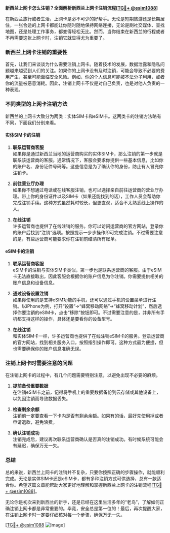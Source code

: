 **新西兰上网卡怎么注销？全面解析新西兰上网卡注销流程[[TG💪+ @esim1088](https://t.me/s/esim1088)]**

在新西兰旅行或者生活，上网卡是必不可少的好帮手。无论是短期旅游还是长期居住，一张合适的上网卡都能让你随时随地保持网络连接，无论是刷社交媒体、查找地图，还是处理工作事务，都变得轻松无比。然而，当你结束在新西兰的行程或者不再需要这张上网卡时，注销它就显得尤为重要了。

### 新西兰上网卡注销的重要性

首先，让我们来谈谈为什么需要注销上网卡。随着技术的发展，数据泄露和隐私问题越来越受到人们的关注。如果你的上网卡没有及时注销，可能会导致不必要的费用产生，甚至可能面临安全风险。例如，你的个人信息可能被不法分子利用，或者你的流量被恶意消耗。因此，注销上网卡不仅是对自己负责，也是对他人负责的一种表现。

### 不同类型的上网卡注销方法

新西兰的上网卡大致分为两类：实体SIM卡和eSIM卡。这两类卡的注销方法略有不同，下面我们分别来看。

#### 实体SIM卡的注销

1. **联系运营商客服**  
   如果你是通过新西兰当地的运营商购买的实体SIM卡，那么注销的第一步就是联系该运营商的客服。通常情况下，客服会要求你提供一些基本信息，比如你的账户名、身份证件号码等。这些信息是为了确认你的身份，防止有人冒充你注销卡。

2. **前往营业厅办理**  
   如果你不想通过电话或在线客服注销，也可以选择亲自前往运营商的营业厅办理。带上你的身份证件以及SIM卡（如果还能找到的话），工作人员会帮助你完成注销手续。这种方式虽然耗时较长，但更直观，适合不太熟悉线上操作的人。

3. **在线注销**  
   许多运营商也提供了在线注销的服务。你可以访问运营商的官方网站，登录你的账户后找到“注销”选项。按照提示一步步操作即可完成注销。不过需要注意的是，有些运营商可能要求你在注销前结清所有账单。

#### eSIM卡的注销

1. **联系运营商客服**  
   eSIM卡的注销与实体SIM卡类似，第一步也是联系运营商的客服。由于eSIM卡无法直接取出，因此客服会根据你的账户信息为你注销。你需要提供相关的账户信息和设备信息。

2. **通过设备设置注销**  
   如果你使用的是支持eSIM功能的手机，还可以通过手机的设置菜单进行注销。以iPhone为例，打开“设置”→“蜂窝移动网络”→“蜂窝移动计划”，然后选择你要注销的eSIM卡，点击“移除”按钮即可。不过需要注意的是，并非所有手机都支持这样的操作，具体还是要看你的设备型号。

3. **在线注销**  
   和实体SIM卡一样，许多运营商也提供了在线注销eSIM卡的服务。登录运营商的官方网站，找到相关服务入口，按照指引操作即可。这种方式最为便捷，但也需要确保你的账户信息准确无误。

### 注销上网卡时需要注意的问题

在注销上网卡的过程中，有几个问题需要特别注意，以避免出现不必要的麻烦。

1. **提前备份重要数据**  
   在注销eSIM卡之前，记得将手机上的重要数据备份到云存储或其他设备上，以免因注销而导致数据丢失。

2. **检查剩余余额**  
   注销前一定要查看一下卡内是否有剩余余额。如果有的话，最好先使用掉或者申请退款，避免浪费。

3. **确认注销成功**  
   注销完成后，建议再次联系运营商确认是否真的注销成功。有时候系统可能会有延迟，确保万无一失。

### 总结

总的来说，新西兰上网卡的注销并不复杂，只要你按照正确的步骤操作，就能顺利完成。无论是实体SIM卡还是eSIM卡，都有多种注销方式可供选择，总有一款适合你。希望这篇文章能帮助大家更好地理解和掌握新西兰上网卡的注销流程[[TG💪+ @esim1088](https://t.me/s/esim1088)]。

无论你是初次来到新西兰的新手，还是已经在这里生活多年的“老鸟”，了解如何正确注销上网卡都是非常重要的。毕竟，安全总是第一位的！最后，再次提醒大家，在注销上网卡时一定要仔细核对每一个步骤，确保万无一失。

[[TG💪+ @esim1088](https://t.me/s/esim1088) ![Image](https://i.postimg.cc/4NQfJmqS/Snipaste-2025-05-13-00-14-12.png)]